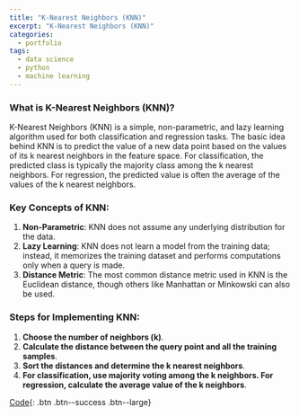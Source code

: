 ```yaml
---
title: "K-Nearest Neighbors (KNN)"
excerpt: "K-Nearest Neighbors (KNN)"
categories:
  - portfolio
tags:
  - data science
  - python
  - machine learning
---
```

### What is K-Nearest Neighbors (KNN)?

K-Nearest Neighbors (KNN) is a simple, non-parametric, and lazy learning algorithm used for both classification and regression tasks. The basic idea behind KNN is to predict the value of a new data point based on the values of its k nearest neighbors in the feature space. For classification, the predicted class is typically the majority class among the k nearest neighbors. For regression, the predicted value is often the average of the values of the k nearest neighbors.

### Key Concepts of KNN:

1. **Non-Parametric**: KNN does not assume any underlying distribution for the data.
2. **Lazy Learning**: KNN does not learn a model from the training data; instead, it memorizes the training dataset and performs computations only when a query is made.
3. **Distance Metric**: The most common distance metric used in KNN is the Euclidean distance, though others like Manhattan or Minkowski can also be used.

### Steps for Implementing KNN:

1. **Choose the number of neighbors (k)**.
2. **Calculate the distance between the query point and all the training samples**.
3. **Sort the distances and determine the k nearest neighbors**.
4. **For classification, use majority voting among the k neighbors. For regression, calculate the average value of the k neighbors**.


[Code](https://github.com/chaix026/ML_KNN){: .btn .btn--success .btn--large}

